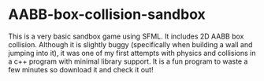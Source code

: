# AABB-box-collision-sandbox
This is a very basic sandbox game using SFML. It includes 2D AABB box collision. Although it is slightly buggy (specifically when building a wall and jumping into it), it was one of my first attempts with physics and collisions in a c++ program with minimal library support. It is a fun program to waste a few minutes so download it and check it out!
